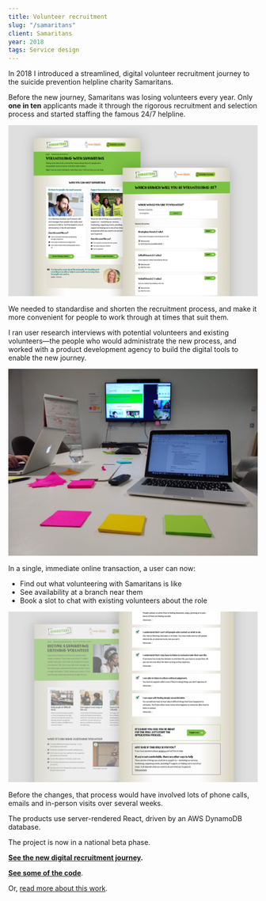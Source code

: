 ```yaml
---
title: Volunteer recruitment
slug: "/samaritans"
client: Samaritans
year: 2018
tags: Service design
---
```


In 2018 I introduced a streamlined, digital volunteer recruitment journey to the suicide prevention helpline charity Samaritans.

Before the new journey, Samaritans was losing volunteers every year. Only **one in ten** applicants made it through the rigorous recruitment and selection process and started staffing the famous 24/7 helpline.

![Screens from the new recruitment journey](../images/samaritans-1.jpg)

We needed to standardise and shorten the recruitment process, and make it more convenient for people to work through at times that suit them.

I ran user research interviews with potential volunteers and existing volunteers—the people who would administrate the new process, and worked with a product development agency to build the digital tools to enable the new journey.

![Synthesising user research findings](../images/samaritans-3.jpg)

In a single, immediate online transaction, a user can now:

- Find out what volunteering with Samaritans is like
- See availability at a branch near them
- Book a slot to chat with existing volunteers about the role

![More screens from the journey](../images/samaritans-2.jpg)

Before the changes, that process would have involved lots of phone calls, emails and in-person visits over several weeks.

The products use server-rendered React, driven by an AWS DynamoDB database.

The project is now in a national beta phase.

**[See the new digital recruitment journey](https://volunteer.samaritans.org/volunteer).**

**[See some of the code](https://github.com/samaritans-digital/recruitment-dashboard)**.

Or, [read more about this work](https://samaritans-digital.github.io/volunteer-recruitment-improvements.html).